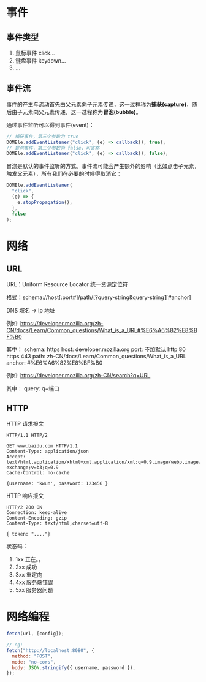 # 事件

## 事件类型

1. 鼠标事件 click...
2. 键盘事件 keydown...
3. ...

## 事件流

事件的产生与流动首先由父元素向子元素传递，这一过程称为**捕获(capture)**，随后由子元素向父元素传递，这一过程称为**冒泡(bubble)**。

通过事件监听可以得到事件(event)：

```javascript
// 捕获事件，第三个参数为 true
DOMEle.addEventListener("click", (e) => callback(), true);
// 冒泡事件，第三个参数为 false，可省略
DOMEle.addEventListener("click", (e) => callback(), false);
```

冒泡是默认的事件监听的方式。事件流可能会产生额外的影响（比如点击子元素，触发父元素），所有我们在必要的时候得取消它：

```javascript
DOMEle.addEventListener(
  "click",
  (e) => {
    e.stopPropagation();
  },
  false
);
```

# 网络

## URL

URL：Uniform Resource Locator 统一资源定位符

格式：schema://host[:port#]/path/[?query-string&query-string][#anchor]

DNS 域名 -> ip 地址

例如: https://developer.mozilla.org/zh-CN/docs/Learn/Common_questions/What_is_a_URL#%E6%A6%82%E8%BF%B0

其中：
schema: https
host: developer.mozilla.org
port: 不加默认 http 80 https 443
path: zh-CN/docs/Learn/Common_questions/What_is_a_URL
anchor: #%E6%A6%82%E8%BF%B0

例如: https://developer.mozilla.org/zh-CN/search?q=URL

其中：
query: q=端口

## HTTP

HTTP 请求报文

```
HTTP/1.1 HTTP/2

GET www.baidu.com HTTP/1.1
Content-Type: application/json
Accept: text/html,application/xhtml+xml,application/xml;q=0.9,image/webp,image/apng,_/_;q=0.8,application/signed-exchange;v=b3;q=0.9
Cache-Control: no-cache

{username: 'kwun', password: 123456 }
```

HTTP 响应报文

```
HTTP/2 200 OK
Connection: keep-alive
Content-Encoding: gzip
Content-Type: text/html;charset=utf-8

{ token: "...."}
```

状态码：

1. 1xx 正在。。
2. 2xx 成功
3. 3xx 重定向
4. 4xx 服务端错误
5. 5xx 服务器问题

# 网络编程

```javascript
fetch(url, [config]);

// eg:
fetch("http://localhost:8080", {
  method: "POST",
  mode: "no-cors",
  body: JSON.stringify({ username, password }),
});
```
